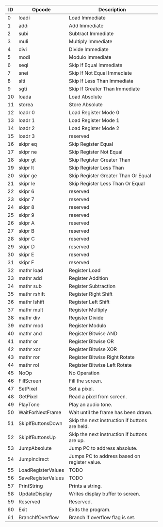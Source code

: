 
ID | Opcode | Description
-|-|-
0  | loadi | Load Immediate
1  | addi | Add Immediate
2  | subi | Subtract Immediate
3  | muli | Multiply Immediate
4  | divi | Divide Immediate
5  | modi | Modulo Immediate
6  | seqi | Skip If Equal Immediate
7  | snei | Skip If Not Equal Immediate
8  | slti | Skip If Less Than Immediate
9  | sgti | Skip If Greater Than Immediate
10 | loada | Load Absolute
11 | storea | Store Absolute
12 | loadr 0 | Load Register Mode 0
13 | loadr 1 | Load Register Mode 1
14 | loadr 2 | Load Register Mode 2
15 | loadr 3 | reserved
16 | skipr eq | Skip Register Equal
17 | skipr ne | Skip Register Not Equal
18 | skipr gt | Skip Register Greater Than
19 | skipr lt | Skip Register Less Than
20 | skipr ge | Skip Register Greater Than Or Equal
21 | skipr le | Skip Register Less Than Or Equal
22 | skipr 6 | reserved
23 | skipr 7 | reserved
24 | skipr 8 | reserved
25 | skipr 9 | reserved
26 | skipr A | reserved
27 | skipr B | reserved
28 | skipr C | reserved
29 | skipr D | reserved
30 | skipr E | reserved
31 | skipr F | reserved
32 | mathr load | Register Load
33 | mathr add | Register Addition
34 | mathr sub | Register Subtraction
35 | mathr rshift | Register Right Shift
36 | mathr lshift | Register Left Shift
37 | mathr mult | Register Multiply
38 | mathr div | Register Divide
39| mathr mod | Register Modulo
40 | mathr and | Register Bitwise AND
41 | mathr or | Register Bitwise OR
42 | mathr xor | Register Bitwise XOR
43 | mathr ror | Register Bitwise Right Rotate
44 | mathr rol | Register Bitwise Left Rotate
45 | NoOp | No Operation
46 | FillScreen | Fill the screen.
47 | SetPixel | Set a pixel.
48 | GetPixel | Read a pixel from screen.
49 | PlayTone | Play an audio tone.
50 | WaitForNextFrame | Wait until the frame has been drawn.
51 | SkipIfButtonsDown | Skip the next instruction if buttons are held.
52 | SkipIfButtonsUp | Skip the next instruction if buttons are up.
53 | JumpAbsolute | Jump PC to address absolute.
54 | JumpIndirect | Jumps PC to address based on register value.
55 | LoadRegisterValues | TODO
56 | SaveRegisterValues | TODO
57 | PrintString | Prints a string.
58 | UpdateDisplay | Writes display buffer to screen.
59 | Reserved | Reserved.
60 | Exit | Exits the program.
61 | BranchIfOverflow | Branch if overflow flag is set.